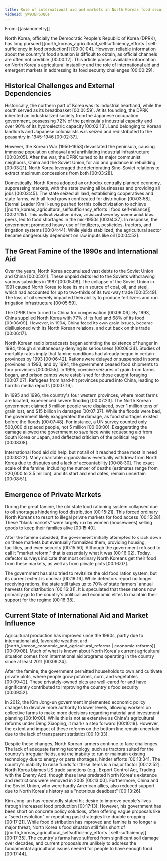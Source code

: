 ```yaml
---
title: Role of international aid and markets in North Koreas food security
videoId: yW9JEPSJQOs
---
```


From: [[asianometry]] <br/> 

North Korea, officially the Democratic People's Republic of Korea (DPRK), has long pursued [[north_koreas_agricultural_selfsufficiency_efforts | self-sufficiency in food production]] <a class="yt-timestamp" data-t="00:00:04">[00:00:04]</a>. However, reliable information about the country's food situation is difficult to obtain, as official channels are often not credible <a class="yt-timestamp" data-t="00:00:12">[00:00:12]</a>. This article parses available information on North Korea's agricultural instability and the role of international aid and emergent markets in addressing its food security challenges <a class="yt-timestamp" data-t="00:00:29">[00:00:29]</a>.

## Historical Challenges and External Dependencies

Historically, the northern part of Korea was its industrial heartland, while the south served as its breadbasket <a class="yt-timestamp" data-t="00:00:59">[00:00:59]</a>. At its founding, the DPRK inherited an industrialized society from the Japanese occupation government, possessing 72% of the peninsula's industrial capacity and over 90% of its hydroelectric capacity <a class="yt-timestamp" data-t="00:02:13">[00:02:13]</a>. Land belonging to Korean landlords and Japanese colonialists was seized and redistributed to the peasantry in 1945-1946 <a class="yt-timestamp" data-t="00:02:37">[00:02:37]</a>.

However, the Korean War (1950-1953) devastated the peninsula, causing immense population upheaval and annihilating industrial infrastructure <a class="yt-timestamp" data-t="00:03:05">[00:03:05]</a>. After the war, the DPRK turned to its major communist neighbors, China and the Soviet Union, for aid and guidance in rebuilding <a class="yt-timestamp" data-t="00:03:21">[00:03:21]</a>. North Korea leveraged the deteriorating Sino-Soviet relations to extract maximum concessions from both <a class="yt-timestamp" data-t="00:03:28">[00:03:28]</a>.

Domestically, North Korea adopted an orthodox centrally planned economy, suppressing markets, with the state owning all businesses and providing all jobs <a class="yt-timestamp" data-t="00:03:45">[00:03:45]</a>. The state seized all land, establishing cooperatives and state farms, with all food grown confiscated for distribution <a class="yt-timestamp" data-t="00:03:58">[00:03:58]</a>. Eternal Leader Kim Il-sung pushed for this collectivization to achieve [[north_koreas_agricultural_selfsufficiency_efforts | food self-reliance]] <a class="yt-timestamp" data-t="00:04:15">[00:04:15]</a>. This collectivization drive, criticized even by communist bloc peers, led to food shortages in the mid-1950s <a class="yt-timestamp" data-t="00:04:37">[00:04:37]</a>. In response, the government promoted heavy use of fertilizers, pesticides, tractors, and irrigation systems <a class="yt-timestamp" data-t="00:04:44">[00:04:44]</a>. While yields stabilized, the agricultural sector became dangerously dependent on raw inputs like oil <a class="yt-timestamp" data-t="00:04:52">[00:04:52]</a>.

## The Great Famine of the 1990s and International Aid

Over the years, North Korea accumulated vast debts to the Soviet Union and China <a class="yt-timestamp" data-t="00:05:01">[00:05:01]</a>. These unpaid debts led to the Soviets withdrawing various subsidies in 1987 <a class="yt-timestamp" data-t="00:05:08">[00:05:08]</a>. The collapse of the Soviet Union in 1991 caused North Korea to lose its main source of coal, oil, and steel, which had accounted for up to two-thirds of its two-way trade <a class="yt-timestamp" data-t="00:05:49">[00:05:49]</a>. The loss of oil severely impacted their ability to produce fertilizers and run irrigation infrastructure <a class="yt-timestamp" data-t="00:05:59">[00:05:59]</a>.

The DPRK then turned to China for compensation <a class="yt-timestamp" data-t="00:06:06">[00:06:06]</a>. By 1993, China supplied North Korea with 77% of its fuel and 68% of its food <a class="yt-timestamp" data-t="00:06:09">[00:06:09]</a>. However, in 1994, China faced its own grain issues, became disillusioned with its North Korean relations, and cut back on this trade <a class="yt-timestamp" data-t="00:06:17">[00:06:17]</a>.

North Korean radio broadcasts began admitting the existence of hunger in 1994, though simultaneously denying its seriousness <a class="yt-timestamp" data-t="00:06:34">[00:06:34]</a>. Studies of mortality rates imply that famine conditions had already begun in certain provinces by 1993 <a class="yt-timestamp" data-t="00:06:42">[00:06:42]</a>. Rations were delayed or suspended in some provinces in 1993, and by 1994, the government ceased food shipments to four provinces <a class="yt-timestamp" data-t="00:06:55">[00:06:55]</a>. In 1995, coercive seizures of grain from farms began, and prison camps were established for those caught foraging <a class="yt-timestamp" data-t="00:07:07">[00:07:07]</a>. Refugees from hard-hit provinces poured into China, leading to horrific media reports <a class="yt-timestamp" data-t="00:07:16">[00:07:16]</a>.

In 1995 and 1996, the country's four western provinces, where most farms are located, experienced severe flooding <a class="yt-timestamp" data-t="00:07:23">[00:07:23]</a>. The North Korean government claimed 5 million people were displaced, over 1 million tons of grain lost, and $15 billion in damages <a class="yt-timestamp" data-t="00:07:37">[00:07:37]</a>. While the floods were bad, the government likely exaggerated the damage, as food shortages existed before the floods <a class="yt-timestamp" data-t="00:07:48">[00:07:48]</a>. For instance, a UN survey counted only 500,000 displaced people, not 5 million <a class="yt-timestamp" data-t="00:08:00">[00:08:00]</a>. Exaggerating the damage allowed the government to save face while requesting aid from South Korea or Japan, and deflected criticism of the political regime <a class="yt-timestamp" data-t="00:08:08">[00:08:08]</a>.

International food aid did help, but not all of it reached those most in need <a class="yt-timestamp" data-t="00:08:22">[00:08:22]</a>. Many charitable organizations eventually withdrew from North Korea due to disputes and a lack of accountability <a class="yt-timestamp" data-t="00:08:30">[00:08:30]</a>. The exact scale of the famine, including the number of deaths (estimates range from 220,000 to 3.5 million), and its start and end dates, remain uncertain <a class="yt-timestamp" data-t="00:08:51">[00:08:51]</a>.

## Emergence of Private Markets

During the great famine, the old state food rationing system collapsed due to oil shortages hindering food distribution <a class="yt-timestamp" data-t="00:15:21">[00:15:21]</a>. This forced ordinary North Koreans to resort to illegal private markets for food access <a class="yt-timestamp" data-t="00:15:28">[00:15:28]</a>. These "black markets" were largely run by women (housewives) selling goods to keep their families alive <a class="yt-timestamp" data-t="00:15:40">[00:15:40]</a>.

After the famine subsided, the government initially attempted to crack down on these markets but eventually formalized them, providing housing, facilities, and even security <a class="yt-timestamp" data-t="00:15:50">[00:15:50]</a>. Although the government refused to call it "market reform," that is essentially what it was <a class="yt-timestamp" data-t="00:16:02">[00:16:02]</a>. Today, defector surveys indicate that most ordinary North Koreans get their food from these markets, as well as from private plots <a class="yt-timestamp" data-t="00:16:07">[00:16:07]</a>.

The government has also tried to revitalize the old food ration system, but its current extent is unclear <a class="yt-timestamp" data-t="00:16:16">[00:16:16]</a>. While defectors report no longer receiving rations, the state still takes up to 70% of state farmers' annual harvests for distribution <a class="yt-timestamp" data-t="00:16:31">[00:16:31]</a>. It is speculated that these rations now primarily go to the country's political and economic elites to maintain their support for the regime <a class="yt-timestamp" data-t="00:16:38">[00:16:38]</a>.

## Current State of International Aid and Market Influence

Agricultural production has improved since the 1990s, partly due to international aid, favorable weather, and [[north_korean_economic_and_agricultural_reforms | economic reforms]] <a class="yt-timestamp" data-t="00:09:08">[00:09:08]</a>. Much of what is known about North Korea's current agricultural situation comes from international aid programs operating in the country since at least 2011 <a class="yt-timestamp" data-t="00:09:24">[00:09:24]</a>.

After the famine, the government permitted households to own and cultivate private plots, where people grow potatoes, corn, and vegetables <a class="yt-timestamp" data-t="00:09:42">[00:09:42]</a>. These privately-owned plots are well-cared for and have significantly contributed to improving the country's food security <a class="yt-timestamp" data-t="00:09:52">[00:09:52]</a>.

In 2012, the Kim Jong-un government implemented economic policy changes to devolve more authority to lower levels, allowing workers on collective farms to make more decisions regarding material and investment planning <a class="yt-timestamp" data-t="00:10:00">[00:10:00]</a>. While this is not as extensive as China's agricultural reforms under Deng Xiaoping, it marks a step forward <a class="yt-timestamp" data-t="00:10:19">[00:10:19]</a>. However, the extent and impact of these reforms on the bottom line remain uncertain due to the lack of transparent statistics <a class="yt-timestamp" data-t="00:10:33">[00:10:33]</a>.

Despite these changes, North Korean farmers continue to face challenges. The lack of adequate farming technology, such as tractors suited for the country's irregular fields, and the inability to run or maintain existing technology due to energy or parts shortages, hinder efforts <a class="yt-timestamp" data-t="00:13:34">[00:13:34]</a>. The country's inability to raise funds for these items is a major factor <a class="yt-timestamp" data-t="00:12:52">[00:12:52]</a>. North Korea blames US trade sanctions (e.g., Export Control Act, Trading with the Enemy Act), though these laws predated North Korea's existence and restrictions were removed in 2008 <a class="yt-timestamp" data-t="00:13:00">[00:13:00]</a>. Furthermore, China and the Soviet Union, who were hardly American allies, also reduced support due to North Korea's history as a "notorious deadbeat" <a class="yt-timestamp" data-t="00:13:26">[00:13:26]</a>.

Kim Jong-un has repeatedly stated his desire to improve people's lives through increased food production <a class="yt-timestamp" data-t="00:17:13">[00:17:13]</a>. However, his government has been short on concrete policy solutions, often offering vague proposals like a "seed revolution" or repeating past strategies like double cropping <a class="yt-timestamp" data-t="00:17:21">[00:17:21]</a>. While food distribution has improved and famine is no longer a major threat, North Korea's food situation still falls short of [[north_koreas_agricultural_selfsufficiency_efforts | self-sufficiency]] <a class="yt-timestamp" data-t="00:17:35">[00:17:35]</a>. The country's farms have suffered from significant soil damage over decades, and current proposals are unlikely to address the fundamental agricultural issues needed for people to have enough food <a class="yt-timestamp" data-t="00:17:44">[00:17:44]</a>.